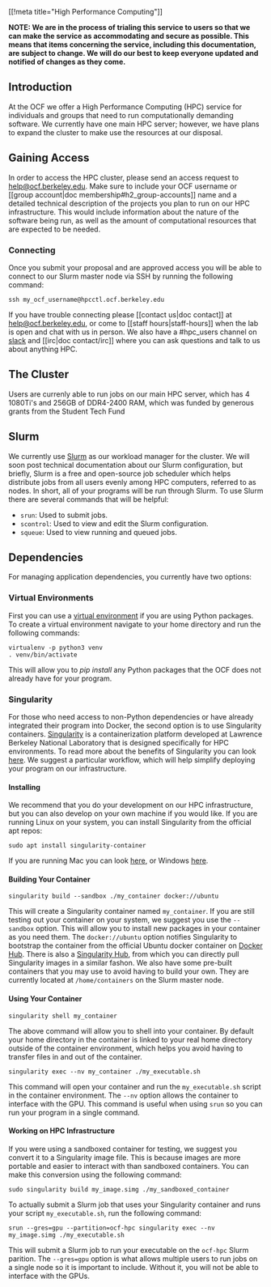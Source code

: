 [[!meta title="High Performance Computing"]]

**NOTE: We are in the process of trialing this service to users so that we can
make the service as accommodating and secure as possible. This means that items
concerning the service, including this documentation, are subject to change.
We will do our best to keep everyone updated and notified of changes as they come.**

## Introduction

At the OCF we offer a High Performance Computing (HPC) service for individuals
and groups that need to run computationally demanding software. We currently
have one main HPC server; however, we have plans to expand the cluster to make
use the resources at our disposal.

## Gaining Access

In order to access the HPC cluster, please send an access request to
[help@ocf.berkeley.edu](mailto:help@ocf.berkeley.edu). Make sure to include
your OCF username or [[group account|doc membership#h2_group-accounts]] name and a detailed technical
description of the projects you plan to run on our HPC infrastructure. This
would include information about the nature of the software being run, as
well as the amount of computational resources that are expected to be needed.

### Connecting

Once you submit your proposal and are approved access you will be able to
connect to our Slurm master node via SSH by running the following command:

```
ssh my_ocf_username@hpcctl.ocf.berkeley.edu
```

If you have trouble connecting please [[contact us|doc contact]] at
[help@ocf.berkeley.edu](mailto:help@ocf.berkeley.edu), or come to
[[staff hours|staff-hours]] when the lab is open and chat with us in person.
We also have a #hpc_users channel on [slack][fco] and [[irc|doc contact/irc]]
where you can ask questions and talk to us about anything HPC.

## The Cluster

Users are currenly able to run jobs on our main HPC server, which has 4
1080Ti's and 256GB of DDR4-2400 RAM, which was funded by generous grants from
the Student Tech Fund

## Slurm

We currently use [Slurm][slurm] as our workload manager for the cluster. We
will soon post technical documentation about our Slurm configuration, but briefly,
Slurm is a free and open-source job scheduler which helps distribute jobs from
all users evenly among HPC computers, referred to as nodes. In short, all of
your programs will be run through Slurm. To use Slurm there are several commands
that will be helpful:

* `srun`: Used to submit jobs.
* `scontrol`: Used to view and edit the Slurm configuration.
* `squeue`: Used to view running and queued jobs.

## Dependencies
For managing application dependencies, you currently have two options:

### Virtual Environments

First you can use a [virtual environment][venv] if you are using Python
packages. To create a virtual environment navigate to your home directory
and run the following commands:

```
virtualenv -p python3 venv
. venv/bin/activate
```

This will allow you to *pip install* any Python packages that the OCF does not
already have for your program.

### Singularity

For those who need access to non-Python dependencies or have already integrated
their program into Docker, the second option is to use Singularity containers.
[Singularity][singularity] is a containerization platform developed at Lawrence
Berkeley National Laboratory that is designed specifically for HPC environments.
To read more about the benefits of Singularity you can look
[here][singularity_article]. We suggest a particular workflow, which will help
simplify deploying your program on our infrastructure.

#### Installing

We recommend that you do your development on our HPC infrastructure, but you
can also develop on your own machine if you would like. If you are running
Linux on your system, you can install Singularity from the official apt repos:

```
sudo apt install singularity-container
```

If you are running Mac you can look [here][mac_install], or Windows [here][win_install].

#### Building Your Container

```
singularity build --sandbox ./my_container docker://ubuntu
```
This will create a Singularity container named `my_container`. If you are still
testing out your container on your system, we suggest you use the `--sandbox`
option. This will allow you to install new packages in your container as you
need them. The `docker://ubuntu` option notifies Singularity to bootstrap the
container from the official Ubuntu docker container on [Docker Hub][docker_hub].
There is also a [Singularity Hub][singularity_hub], from which you can directly
pull Singularity images in a similar fashon. We also have some pre-built
containers that you may use to avoid having to build your own. They are
currently located at `/home/containers` on the Slurm master node.

#### Using Your Container

```
singularity shell my_container
```
The above command will allow you to shell into your container. By default your
home directory in the container is linked to your real home directory outside
of the container environment, which helps you avoid having to transfer files
in and out of the container.

```
singularity exec --nv my_container ./my_executable.sh
```
This command will open your container and run the `my_executable.sh` script in
the container environment. The `--nv` option allows the container to interface with
the GPU. This command is useful when using `srun` so you can run your program
in a single command.

#### Working on HPC Infrastructure

If you were using a sandboxed container for testing, we suggest you convert it
to a Singularity image file. This is because images are more portable and
easier to interact with than sandboxed containers. You can make this
conversion using the following command:
```
sudo singularity build my_image.simg ./my_sandboxed_container
```
To actually submit a Slurm job that uses your Singularity container and runs
your script `my_executable.sh`, run the following command:
```
srun --gres=gpu --partition=ocf-hpc singularity exec --nv my_image.simg ./my_executable.sh
```
This will submit a Slurm job to run your executable on the `ocf-hpc` Slurm
parition. The `--gres=gpu` option is what allows multiple users to run jobs
on a single node so it is important to include. Without it, you will not be
able to interface with the GPUs.

[docker_hub]: https://hub.docker.com/
[singularity_hub]: https://singularity-hub.org/
[singularity_article]: http://www.admin-magazine.com/HPC/Articles/Singularity-A-Container-for-HPC
[slurm]: https://slurm.schedmd.com/
[singularity]: https://singularity.lbl.gov/
[group]: https://www.ocf.berkeley.edu/docs/membership/#h2_group-accounts
[staff_hours]: https://www.ocf.berkeley.edu/staff-hours
[contact]: https://www.ocf.berkeley.edu/docs/contact/
[venv]: https://docs.python.org/3/tutorial/venv.html
[fco]: https://fco.slack.com/
[mac_install]: https://singularity.lbl.gov/install-mac
[win_install]: https://singularity.lbl.gov/install-windows
